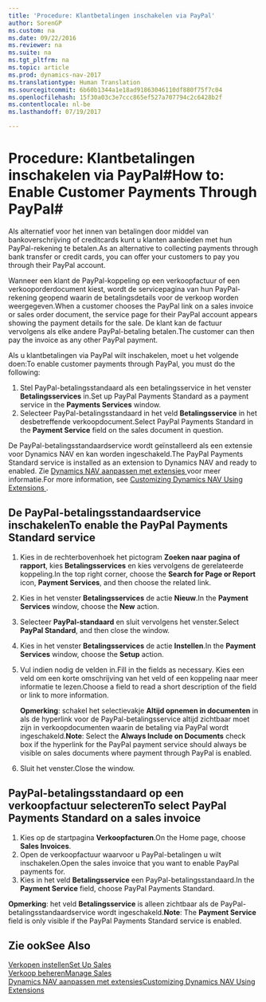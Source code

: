 ```yaml
---
title: 'Procedure: Klantbetalingen inschakelen via PayPal'
author: SorenGP
ms.custom: na
ms.date: 09/22/2016
ms.reviewer: na
ms.suite: na
ms.tgt_pltfrm: na
ms.topic: article
ms.prod: dynamics-nav-2017
ms.translationtype: Human Translation
ms.sourcegitcommit: 6b60b1344a1e18ad91863046110df880f75f7c04
ms.openlocfilehash: 15f30a03c3e7ccc865ef527a707794c2c6428b2f
ms.contentlocale: nl-be
ms.lasthandoff: 07/19/2017

---
```


# <a name="how-to-enable-customer-payments-through-paypal"></a><span data-ttu-id="6489d-102">Procedure: Klantbetalingen inschakelen via PayPal#</span><span class="sxs-lookup"><span data-stu-id="6489d-102">How to: Enable Customer Payments Through PayPal#</span></span>
<span data-ttu-id="6489d-103">Als alternatief voor het innen van betalingen door middel van bankoverschrijving of creditcards kunt u klanten aanbieden met hun PayPal-rekening te betalen.</span><span class="sxs-lookup"><span data-stu-id="6489d-103">As an alternative to collecting payments through bank transfer or credit cards, you can offer your customers to pay you through their PayPal account.</span></span>

<span data-ttu-id="6489d-104">Wanneer een klant de PayPal-koppeling op een verkoopfactuur of een verkooporderdocument kiest, wordt de servicepagina van hun PayPal-rekening geopend waarin de betalingsdetails voor de verkoop worden weergegeven.</span><span class="sxs-lookup"><span data-stu-id="6489d-104">When a customer chooses the PayPal link on a sales invoice or sales order document, the service page for their PayPal account appears showing the payment details for the sale.</span></span> <span data-ttu-id="6489d-105">De klant kan de factuur vervolgens als elke andere PayPal-betaling betalen.</span><span class="sxs-lookup"><span data-stu-id="6489d-105">The customer can then pay the invoice as any other PayPal payment.</span></span>

<span data-ttu-id="6489d-106">Als u klantbetalingen via PayPal wilt inschakelen, moet u het volgende doen:</span><span class="sxs-lookup"><span data-stu-id="6489d-106">To enable customer payments through PayPal, you must do the following:</span></span>

1. <span data-ttu-id="6489d-107">Stel PayPal-betalingsstandaard als een betalingsservice in het venster **Betalingsservices** in.</span><span class="sxs-lookup"><span data-stu-id="6489d-107">Set up PayPal Payments Standard as a payment service in the **Payments Services** window.</span></span>
2. <span data-ttu-id="6489d-108">Selecteer PayPal-betalingsstandaard in het veld **Betalingsservice** in het desbetreffende verkoopdocument.</span><span class="sxs-lookup"><span data-stu-id="6489d-108">Select PayPal Payments Standard in the **Payment Service** field on the sales document in question.</span></span>

<span data-ttu-id="6489d-109">De PayPal-betalingsstandaardservice wordt geïnstalleerd als een extensie voor Dynamics NAV en kan worden ingeschakeld.</span><span class="sxs-lookup"><span data-stu-id="6489d-109">The PayPal Payments Standard service is installed as an extension to Dynamics NAV and ready to enabled.</span></span> <span data-ttu-id="6489d-110">Zie [Dynamics NAV aanpassen met extensies ](ui-extensions.md) voor meer informatie.</span><span class="sxs-lookup"><span data-stu-id="6489d-110">For more information, see [Customizing Dynamics NAV Using Extensions ](ui-extensions.md).</span></span>

## <a name="to-enable-the-paypal-payments-standard-service"></a><span data-ttu-id="6489d-111">De PayPal-betalingsstandaardservice inschakelen</span><span class="sxs-lookup"><span data-stu-id="6489d-111">To enable the PayPal Payments Standard service</span></span>
1. <span data-ttu-id="6489d-112">Kies in de rechterbovenhoek het pictogram **Zoeken naar pagina of rapport**, kies **Betalingsservices** en kies vervolgens de gerelateerde koppeling.</span><span class="sxs-lookup"><span data-stu-id="6489d-112">In the top right corner, choose the **Search for Page or Report** icon, **Payment Services**, and then choose the related link.</span></span>  
2. <span data-ttu-id="6489d-113">Kies in het venster **Betalingsservices** de actie **Nieuw**.</span><span class="sxs-lookup"><span data-stu-id="6489d-113">In the **Payment Services** window, choose the **New** action.</span></span>
3. <span data-ttu-id="6489d-114">Selecteer **PayPal-standaard** en sluit vervolgens het venster.</span><span class="sxs-lookup"><span data-stu-id="6489d-114">Select **PayPal Standard**, and then close the window.</span></span>
4. <span data-ttu-id="6489d-115">Kies in het venster **Betalingsservices** de actie **Instellen**.</span><span class="sxs-lookup"><span data-stu-id="6489d-115">In the **Payment Services** window, choose the **Setup** action.</span></span>
5. <span data-ttu-id="6489d-116">Vul indien nodig de velden in.</span><span class="sxs-lookup"><span data-stu-id="6489d-116">Fill in the fields as necessary.</span></span> <span data-ttu-id="6489d-117">Kies een veld om een korte omschrijving van het veld of een koppeling naar meer informatie te lezen.</span><span class="sxs-lookup"><span data-stu-id="6489d-117">Choose a field to read a short description of the field or link to more information.</span></span>

    <span data-ttu-id="6489d-118">**Opmerking**: schakel het selectievakje **Altijd opnemen in documenten** in als de hyperlink voor de PayPal-betalingsservice altijd zichtbaar moet zijn in verkoopdocumenten waarin de betaling via PayPal wordt ingeschakeld.</span><span class="sxs-lookup"><span data-stu-id="6489d-118">**Note**: Select the **Always Include on Documents** check box if the hyperlink for the PayPal payment service should always be visible on sales documents where payment through PayPal is enabled.</span></span>

6. <span data-ttu-id="6489d-119">Sluit het venster.</span><span class="sxs-lookup"><span data-stu-id="6489d-119">Close the window.</span></span>

## <a name="to-select-paypal-payments-standard-on-a-sales-invoice"></a><span data-ttu-id="6489d-120">PayPal-betalingsstandaard op een verkoopfactuur selecteren</span><span class="sxs-lookup"><span data-stu-id="6489d-120">To select PayPal Payments Standard on a sales invoice</span></span>
1. <span data-ttu-id="6489d-121">Kies op de startpagina **Verkoopfacturen**.</span><span class="sxs-lookup"><span data-stu-id="6489d-121">On the Home page, choose **Sales Invoices**.</span></span>
2. <span data-ttu-id="6489d-122">Open de verkoopfactuur waarvoor u PayPal-betalingen u wilt inschakelen.</span><span class="sxs-lookup"><span data-stu-id="6489d-122">Open the sales invoice that you want to enable PayPal payments for.</span></span>
3. <span data-ttu-id="6489d-123">Kies in het veld **Betalingsservice** een PayPal-betalingsstandaard.</span><span class="sxs-lookup"><span data-stu-id="6489d-123">In the **Payment Service** field, choose PayPal Payments Standard.</span></span>

<span data-ttu-id="6489d-124">**Opmerking**: het veld **Betalingsservice** is alleen zichtbaar als de PayPal-betalingsstandaardservice wordt ingeschakeld.</span><span class="sxs-lookup"><span data-stu-id="6489d-124">**Note**: The **Payment Service** field is only visible if the PayPal Payments Standard service is enabled.</span></span>   

## <a name="see-also"></a><span data-ttu-id="6489d-125">Zie ook</span><span class="sxs-lookup"><span data-stu-id="6489d-125">See Also</span></span>  
[<span data-ttu-id="6489d-126">Verkopen instellen</span><span class="sxs-lookup"><span data-stu-id="6489d-126">Set Up Sales</span></span>](sales-setup-sales.md)  
[<span data-ttu-id="6489d-127">Verkoop beheren</span><span class="sxs-lookup"><span data-stu-id="6489d-127">Manage Sales</span></span>](sales-manage-sales.md)  
[<span data-ttu-id="6489d-128">Dynamics NAV aanpassen met extensies</span><span class="sxs-lookup"><span data-stu-id="6489d-128">Customizing Dynamics NAV Using Extensions</span></span>](ui-extensions.md)

